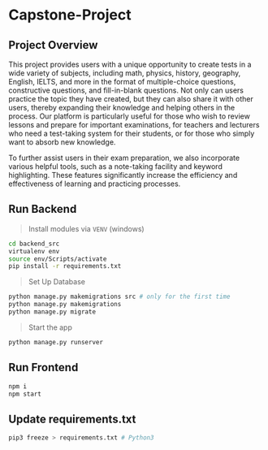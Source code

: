 # Capstone-Project
## Project Overview
This project provides users with a unique opportunity to create tests in a wide variety of subjects, including math, physics, history, geography, English, IELTS, and more in the format of multiple-choice questions, constructive questions, and fill-in-blank questions. Not only can users practice the topic they have created, but they can also share it with other users, thereby expanding their knowledge and helping others in the process. Our platform is particularly useful for those who wish to review lessons and prepare for important examinations, for teachers and lecturers who need a test-taking system for their students, or for those who simply want to absorb new knowledge.

To further assist users in their exam preparation, we also incorporate various helpful tools, such as a note-taking facility and keyword highlighting. These features significantly increase the efficiency and effectiveness of learning and practicing processes.

## Run Backend

> Install modules via `VENV` (windows)

```bash
cd backend_src
virtualenv env
source env/Scripts/activate
pip install -r requirements.txt
```

> Set Up Database

```bash
python manage.py makemigrations src # only for the first time
python manage.py makemigrations
python manage.py migrate
```

> Start the app

```bash
python manage.py runserver
```

## Run Frontend

```bash
npm i
npm start
```

## Update requirements.txt

```bash
pip3 freeze > requirements.txt # Python3
```
